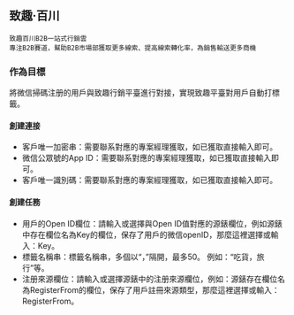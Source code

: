 ## 致趣·百川
    致趣百川B2B一站式行銷雲
    專注B2B賽道，幫助B2B市場部獲取更多線索、提高線索轉化率，為銷售輸送更多商機
### 作為目標
將微信掃碼注册的用戶與致趣行銷平臺進行對接，實現致趣平臺對用戶自動打標籤。
#### 創建連接

- 客戶唯一加密串：需要聯系對應的專案經理獲取，如已獲取直接輸入即可。
- 微信公眾號的App ID：需要聯系對應的專案經理獲取，如已獲取直接輸入即可。
- 客戶唯一識別碼：需要聯系對應的專案經理獲取，如已獲取直接輸入即可。

#### 創建任務

- 用戶的Open ID欄位：請輸入或選擇與Open ID值對應的源錶欄位，例如源錶中存在欄位名為Key的欄位，保存了用戶的微信openID，那麼這裡選擇或輸入：Key。
- 標籤名稱串：標籤名稱串，多個以“，”隔開，最多50。 例如：“吃貨，旅行”等。
- 注册來源欄位：請輸入或選擇源錶中的注册來源欄位，例如：源錶存在欄位名為RegisterFrom的欄位，保存了用戶註冊來源類型，那麼這裡選擇或輸入：RegisterFrom。 